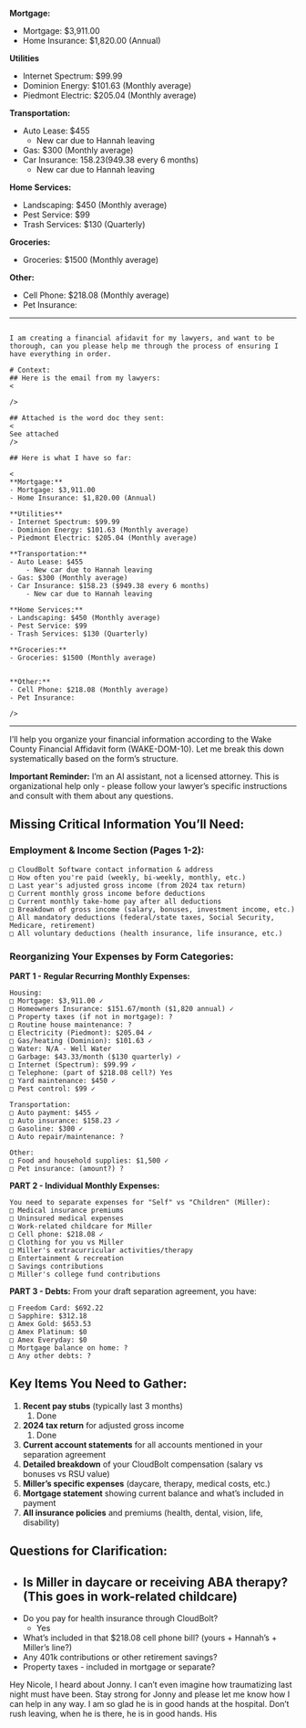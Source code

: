

**Mortgage:**
- Mortgage: $3,911.00 
- Home Insurance: $1,820.00 (Annual)

**Utilities**
- Internet Spectrum: $99.99
- Dominion Energy: $101.63 (Monthly average)
- Piedmont Electric: $205.04 (Monthly average)

**Transportation:** 
- Auto Lease: $455 
	- New car due to Hannah leaving
- Gas: $300 (Monthly average)
- Car Insurance: $158.23 ($949.38 every 6 months)
	- New car due to Hannah leaving

**Home Services:**
- Landscaping: $450 (Monthly average)
- Pest Service: $99 
- Trash Services: $130 (Quarterly)

**Groceries:**
- Groceries: $1500 (Monthly average)


**Other:**
- Cell Phone: $218.08 (Monthly average)
- Pet Insurance: 


---
```

I am creating a financial afidavit for my lawyers, and want to be thorough, can you please help me through the process of ensuring I have everything in order.

# Context:
## Here is the email from my lawyers:
<

/>

## Attached is the word doc they sent: 
<
See attached
/>

## Here is what I have so far: 

<
**Mortgage:**
- Mortgage: $3,911.00 
- Home Insurance: $1,820.00 (Annual)

**Utilities**
- Internet Spectrum: $99.99
- Dominion Energy: $101.63 (Monthly average)
- Piedmont Electric: $205.04 (Monthly average)

**Transportation:** 
- Auto Lease: $455 
	- New car due to Hannah leaving
- Gas: $300 (Monthly average)
- Car Insurance: $158.23 ($949.38 every 6 months)
	- New car due to Hannah leaving

**Home Services:**
- Landscaping: $450 (Monthly average)
- Pest Service: $99 
- Trash Services: $130 (Quarterly)

**Groceries:**
- Groceries: $1500 (Monthly average)


**Other:**
- Cell Phone: $218.08 (Monthly average)
- Pet Insurance: 

/>
```

---

I’ll help you organize your financial information according to the Wake County Financial Affidavit form (WAKE-DOM-10). Let me break this down systematically based on the form’s structure.

**Important Reminder:** I’m an AI assistant, not a licensed attorney. This is organizational help only - please follow your lawyer’s specific instructions and consult with them about any questions.

## **Missing Critical Information You’ll Need:**

### **Employment & Income Section (Pages 1-2):**

```
□ CloudBolt Software contact information & address
□ How often you're paid (weekly, bi-weekly, monthly, etc.)
□ Last year's adjusted gross income (from 2024 tax return)
□ Current monthly gross income before deductions
□ Current monthly take-home pay after all deductions
□ Breakdown of gross income (salary, bonuses, investment income, etc.)
□ All mandatory deductions (federal/state taxes, Social Security, Medicare, retirement)
□ All voluntary deductions (health insurance, life insurance, etc.)
```

### **Reorganizing Your Expenses by Form Categories:**

**PART 1 - Regular Recurring Monthly Expenses:**

```
Housing:
□ Mortgage: $3,911.00 ✓
□ Homeowners Insurance: $151.67/month ($1,820 annual) ✓
□ Property taxes (if not in mortgage): ?
□ Routine house maintenance: ?
□ Electricity (Piedmont): $205.04 ✓
□ Gas/heating (Dominion): $101.63 ✓
□ Water: N/A - Well Water
□ Garbage: $43.33/month ($130 quarterly) ✓
□ Internet (Spectrum): $99.99 ✓
□ Telephone: (part of $218.08 cell?) Yes 
□ Yard maintenance: $450 ✓
□ Pest control: $99 ✓

Transportation:
□ Auto payment: $455 ✓
□ Auto insurance: $158.23 ✓
□ Gasoline: $300 ✓
□ Auto repair/maintenance: ?

Other:
□ Food and household supplies: $1,500 ✓
□ Pet insurance: (amount?) ?
```

**PART 2 - Individual Monthly Expenses:**

```
You need to separate expenses for "Self" vs "Children" (Miller):
□ Medical insurance premiums
□ Uninsured medical expenses
□ Work-related childcare for Miller
□ Cell phone: $218.08 ✓
□ Clothing for you vs Miller
□ Miller's extracurricular activities/therapy
□ Entertainment & recreation
□ Savings contributions
□ Miller's college fund contributions
```

**PART 3 - Debts:**
From your draft separation agreement, you have:

```
□ Freedom Card: $692.22
□ Sapphire: $312.18  
□ Amex Gold: $653.53
□ Amex Platinum: $0
□ Amex Everyday: $0
□ Mortgage balance on home: ?
□ Any other debts: ?
```

## **Key Items You Need to Gather:**

1. **Recent pay stubs** (typically last 3 months)
	1. Done
2. **2024 tax return** for adjusted gross income 
	1. Done
3. **Current account statements** for all accounts mentioned in your separation agreement
4. **Detailed breakdown** of your CloudBolt compensation (salary vs bonuses vs RSU value)
5. **Miller’s specific expenses** (daycare, therapy, medical costs, etc.) 
6. **Mortgage statement** showing current balance and what’s included in payment
7. **All insurance policies** and premiums (health, dental, vision, life, disability)

## **Questions for Clarification:**

- Is Miller in daycare or receiving ABA therapy? (This goes in work-related childcare)
	- 
- Do you pay for health insurance through CloudBolt?
	- Yes
- What’s included in that $218.08 cell phone bill? (yours + Hannah’s + Miller’s line?)
- Any 401k contributions or other retirement savings?
- Property taxes - included in mortgage or separate?

Hey Nicole, I heard about Jonny. I can’t even imagine how traumatizing last night must have been. Stay strong for Jonny and please let me know how I can help in any way. I am so glad he is in good hands at the hospital. Don’t rush leaving, when he is there, he is in good hands. His